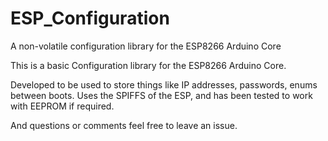 # ESP_Configuration
A non-volatile configuration library for the ESP8266 Arduino Core

This is a basic Configuration library for the ESP8266 Arduino Core.

Developed to be used to store things like IP addresses, passwords, enums between boots.
Uses the SPIFFS of the ESP, and has been tested to work with EEPROM if required.

And questions or comments feel free to leave an issue.
